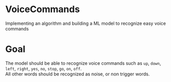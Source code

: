 # VoiceCommands
Implementing an algorithm and building a ML model to recognize easy voice commands

# Goal
The model should be able to recognize voice commands such as ```up```, ```down```, ```left```, ```right```, ```yes```, ```no```, ```stop```, ```go```, ```on```, ```off```.  
All other words should be recognized as noise, or non trigger words.
